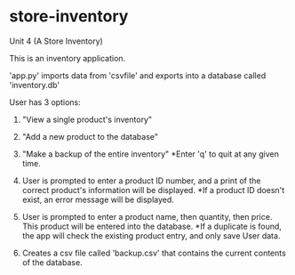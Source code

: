 # store-inventory
Unit 4 (A Store Inventory)

This is an inventory application.

'app.py' imports data from 'csvfile' and exports into a database called 'inventory.db'

User has 3 options:
1) "View a single product's inventory"
2) "Add a new product to the database"
3) "Make a backup of the entire inventory"
    *Enter 'q' to quit at any given time.

1) User is prompted to enter a product ID number, and a print of the correct product's information will be displayed.
    *If a product ID doesn't exist, an error message will be displayed.

2) User is prompted to enter a product name, then quantity, then price. This product will be entered into the database.
    *If a duplicate is found, the app will check the existing product entry, and only save User data.
    
3) Creates a csv file called 'backup.csv' that contains the current contents of the database.
